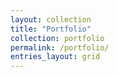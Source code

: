 ```yaml
---
layout: collection
title: "Portfolio"
collection: portfolio
permalink: /portfolio/
entries_layout: grid
---
```




